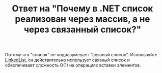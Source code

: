 ﻿---
title: "Ответ на \"Почему в .NET список реализован через массив, а не через связанный список?\""
se.owner.user_id: 240512
se.owner.display_name: "MSDN.WhiteKnight"
se.owner.link: "https://ru.stackoverflow.com/users/240512/msdn-whiteknight"
se.answer_id: 890355
se.question_id: 890352
se.post_type: answer
se.is_accepted: False
---
<p>Потому что "список" не подразумевает "связный список". Используйте <a href="https://docs.microsoft.com/en-gb/dotnet/api/system.collections.generic.linkedlist-1?view=netcore-2.0" rel="noreferrer">LinkedList</a>, он действительно использует связный список и обеспечивает сложность O(1) на операциях вставки элементов.</p>
